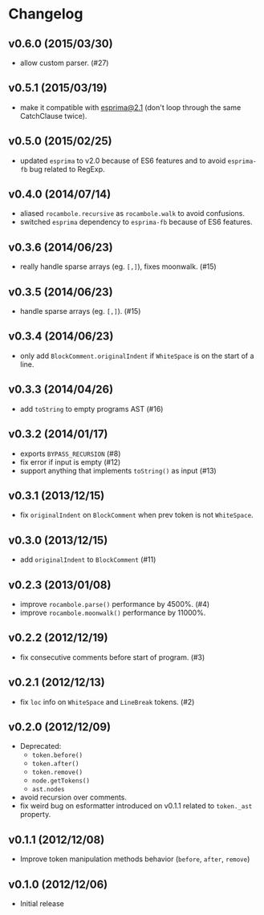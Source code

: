 # Changelog

## v0.6.0 (2015/03/30)

 - allow custom parser. (#27)

## v0.5.1 (2015/03/19)

 - make it compatible with esprima@2.1 (don't loop through the same CatchClause
  twice).

## v0.5.0 (2015/02/25)

 - updated `esprima` to v2.0 because of ES6 features and to avoid `esprima-fb`
   bug related to RegExp.

## v0.4.0 (2014/07/14)

 - aliased `rocambole.recursive` as `rocambole.walk` to avoid confusions.
 - switched `esprima` dependency to `esprima-fb` because of ES6 features.

## v0.3.6 (2014/06/23)

 - really handle sparse arrays (eg. `[,]`), fixes moonwalk. (#15)

## v0.3.5 (2014/06/23)

 - handle sparse arrays (eg. `[,]`). (#15)

## v0.3.4 (2014/06/23)

 - only add `BlockComment.originalIndent` if `WhiteSpace` is on the start of
   a line.

## v0.3.3 (2014/04/26)

 - add `toString` to empty programs AST (#16)

## v0.3.2 (2014/01/17)

 - exports `BYPASS_RECURSION` (#8)
 - fix error if input is empty (#12)
 - support anything that implements `toString()` as input (#13)

## v0.3.1 (2013/12/15)

 - fix `originalIndent` on `BlockComment` when prev token is not `WhiteSpace`.

## v0.3.0 (2013/12/15)

 - add `originalIndent` to `BlockComment` (#11)

## v0.2.3 (2013/01/08)

 - improve `rocambole.parse()` performance by 4500%. (#4)
 - improve `rocambole.moonwalk()` performance by 11000%.

## v0.2.2 (2012/12/19)

 - fix consecutive comments before start of program. (#3)

## v0.2.1 (2012/12/13)

 - fix `loc` info on `WhiteSpace` and `LineBreak` tokens. (#2)

## v0.2.0 (2012/12/09)

 - Deprecated:
   - `token.before()`
   - `token.after()`
   - `token.remove()`
   - `node.getTokens()`
   - `ast.nodes`
 - avoid recursion over comments.
 - fix weird bug on esformatter introduced on v0.1.1 related to `token._ast`
   property.

## v0.1.1 (2012/12/08)

 - Improve token manipulation methods behavior (`before`, `after`, `remove`)

## v0.1.0 (2012/12/06)

 - Initial release
